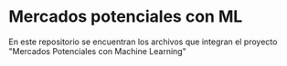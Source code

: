 # Mercados potenciales con ML
En este repositorio se encuentran los archivos que integran el proyecto "Mercados Potenciales con Machine Learning"
